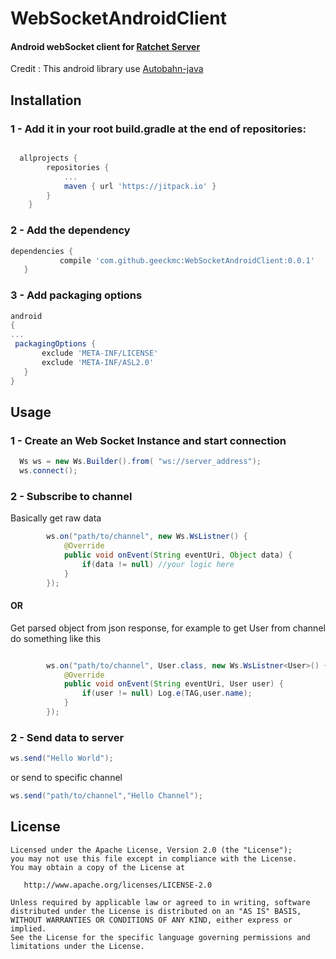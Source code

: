 # WebSocketAndroidClient
#### Android webSocket client for [Ratchet Server](http://socketo.me/) 
Credit : This android library use [Autobahn-java](https://github.com/crossbario/autobahn-java)

## Installation
 ### 1 - Add it in your root build.gradle at the end of repositories:
```groovy

  allprojects {
		repositories {
			...
			maven { url 'https://jitpack.io' }
		}
	}
```
 ### 2 - Add the dependency
 ```groovy
 dependencies {
	        compile 'com.github.geeckmc:WebSocketAndroidClient:0.0.1'
	}
```
 
 ### 3 - Add packaging options
 ```groovy
 android
 {
 ...
  packagingOptions {
        exclude 'META-INF/LICENSE'
        exclude 'META-INF/ASL2.0'
    }
}
```
  
## Usage 
### 1 - Create an Web Socket Instance and start connection

```java
  Ws ws = new Ws.Builder().from( "ws://server_address");
  ws.connect();
```

### 2 - Subscribe to channel

 Basically get raw data 
```java 
        ws.on("path/to/channel", new Ws.WsListner() {
            @Override
            public void onEvent(String eventUri, Object data) {
                if(data != null) //your logic here
            }
        });
```
#### OR

 Get parsed object from json response,
 for example to get User from channel do something like this

```java

        ws.on("path/to/channel", User.class, new Ws.WsListner<User>() {
            @Override
            public void onEvent(String eventUri, User user) {
                if(user != null) Log.e(TAG,user.name);
            }
        });
```
### 2 - Send data to server

 ```java 
 ws.send("Hello World");
 ```
 or send to specific channel
 
 ```java
 ws.send("path/to/channel","Hello Channel");
 ```
License
-------

    Licensed under the Apache License, Version 2.0 (the "License");
    you may not use this file except in compliance with the License.
    You may obtain a copy of the License at

       http://www.apache.org/licenses/LICENSE-2.0

    Unless required by applicable law or agreed to in writing, software
    distributed under the License is distributed on an "AS IS" BASIS,
    WITHOUT WARRANTIES OR CONDITIONS OF ANY KIND, either express or implied.
    See the License for the specific language governing permissions and
    limitations under the License.
